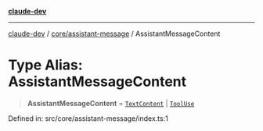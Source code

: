 [**claude-dev**](../../../README.md)

***

[claude-dev](../../../README.md) / [core/assistant-message](../README.md) / AssistantMessageContent

# Type Alias: AssistantMessageContent

> **AssistantMessageContent** = [`TextContent`](../interfaces/TextContent.md) \| [`ToolUse`](../interfaces/ToolUse.md)

Defined in: src/core/assistant-message/index.ts:1
